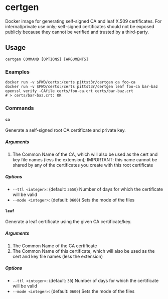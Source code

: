 # certgen

Docker image for generating self-signed CA and leaf X.509 certificates. For
internal/private use only; self-signed certificates should not be exposed
publicly because they cannot be verified and trusted by a third-party.

## Usage

```shell
certgen COMMAND [OPTIONS] [ARGUMENTS]
```

### Examples

```shell
docker run -v $PWD/certs:/certs pittst3r/certgen ca foo-ca
docker run -v $PWD/certs:/certs pittst3r/certgen leaf foo-ca bar-baz
openssl verify -CAfile certs/foo-ca.crt certs/bar-baz.crt
# > certs/bar-baz.crt: OK
```

### Commands

#### `ca`

Generate a self-signed root CA certificate and private key.

##### Arguments

1. The Common Name of the CA, which will also be used as the cert and key file
   names (less the extension); IMPORTANT: this name cannot be shared by any of
   the certificates you create with this root certificate

##### Options

- `--ttl <integer>`: (default: `3650`) Number of days for which the certificate
  will be valid
- `--mode <integer>`: (default: `0600`) Sets the mode of the files

#### `leaf`

Generate a leaf certificate using the given CA certificate/key.

##### Arguments

1. The Common Name of the CA certificate
2. The Common Name of this certificate, which will also be used as the cert and
   key file names (less the extension)

##### Options

- `--ttl <integer>`: (default: `30`) Number of days for which the certificate
  will be valid
- `--mode <integer>`: (default: `0600`) Sets the mode of the files
